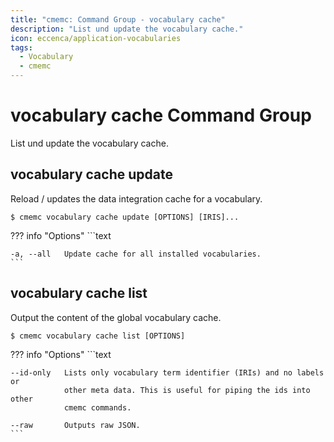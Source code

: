```yaml
---
title: "cmemc: Command Group - vocabulary cache"
description: "List und update the vocabulary cache."
icon: eccenca/application-vocabularies
tags:
  - Vocabulary
  - cmemc
---
```

# vocabulary cache Command Group
<!-- This file was generated - DO NOT CHANGE IT MANUALLY -->

List und update the vocabulary cache.


## vocabulary cache update

Reload / updates the data integration cache for a vocabulary.

```shell-session title="Usage"
$ cmemc vocabulary cache update [OPTIONS] [IRIS]...
```





??? info "Options"
    ```text

    -a, --all   Update cache for all installed vocabularies.
    ```

## vocabulary cache list

Output the content of the global vocabulary cache.

```shell-session title="Usage"
$ cmemc vocabulary cache list [OPTIONS]
```





??? info "Options"
    ```text

    --id-only   Lists only vocabulary term identifier (IRIs) and no labels or
                other meta data. This is useful for piping the ids into other
                cmemc commands.
  
    --raw       Outputs raw JSON.
    ```

